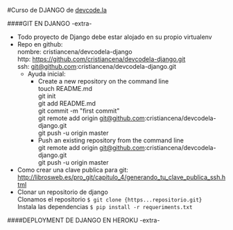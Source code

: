 #Curso de DJANGO de [devcode.la](http://www.devcode.la/)

####GIT EN DJANGO -extra-   
+ Todo proyecto de Django debe estar alojado en su propio virtualenv
+ Repo en github:  
    nombre: cristiancena/devcodela-django  
    http:   https://github.com/cristiancena/devcodela-django.git  
    ssh:    git@github.com:cristiancena/devcodela-django.git  
    * Ayuda inicial:
        - Create a new repository on the command line  
            touch README.md  
            git init  
            git add README.md  
            git commit -m "first commit"  
            git remote add origin git@github.com:cristiancena/devcodela-django.git  
            git push -u origin master  
        - Push an existing repository from the command line  
            git remote add origin git@github.com:cristiancena/devcodela-django.git  
            git push -u origin master  
+ Como crear una clave publica para git:  
    http://librosweb.es/pro_git/capitulo_4/generando_tu_clave_publica_ssh.html  
+ Clonar un repositorio de django  
    Clonamos el repositorio `$ git clone {https...repositorio.git}`  
    Instala las dependencias `$ pip install -r requeriments.txt`   

####DEPLOYMENT DE DJANGO EN HEROKU -extra-
    
